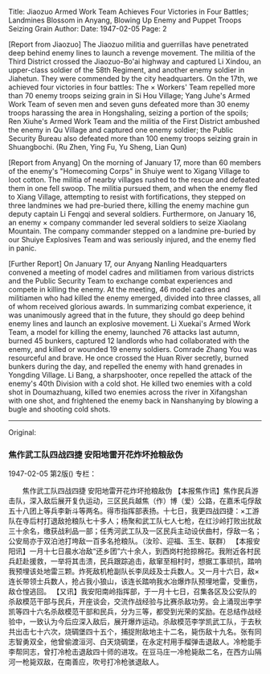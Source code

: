 Title: Jiaozuo Armed Work Team Achieves Four Victories in Four Battles; Landmines Blossom in Anyang, Blowing Up Enemy and Puppet Troops Seizing Grain
Author:
Date: 1947-02-05
Page: 2

[Report from Jiaozuo] The Jiaozuo militia and guerrillas have penetrated deep behind enemy lines to launch a revenge movement. The militia of the Third District crossed the Jiaozuo-Bo'ai highway and captured Li Xindou, an upper-class soldier of the 58th Regiment, and another enemy soldier in Jiahetun. They were commended by the city headquarters. On the 17th, we achieved four victories in four battles: The × Workers' Team repelled more than 70 enemy troops seizing grain in Si Hou Village; Yang Juhe's Armed Work Team of seven men and seven guns defeated more than 30 enemy troops harassing the area in Hongshaling, seizing a portion of the spoils; Ren Xiuhe's Armed Work Team and the militia of the First District ambushed the enemy in Qu Village and captured one enemy soldier; the Public Security Bureau also defeated more than 100 enemy troops seizing grain in Shuangbochi. (Ru Zhen, Ying Fu, Yu Sheng, Lian Qun)

[Report from Anyang] On the morning of January 17, more than 60 members of the enemy's "Homecoming Corps" in Shuiye went to Xigang Village to loot cotton. The militia of nearby villages rushed to the rescue and defeated them in one fell swoop. The militia pursued them, and when the enemy fled to Xiang Village, attempting to resist with fortifications, they stepped on three landmines we had pre-buried there, killing the enemy machine gun deputy captain Li Fengqi and several soldiers. Furthermore, on January 16, an enemy × company commander led several soldiers to seize Xiaolang Mountain. The company commander stepped on a landmine pre-buried by our Shuiye Explosives Team and was seriously injured, and the enemy fled in panic.

[Further Report] On January 17, our Anyang Nanling Headquarters convened a meeting of model cadres and militiamen from various districts and the Public Security Team to exchange combat experiences and compete in killing the enemy. At the meeting, 46 model cadres and militiamen who had killed the enemy emerged, divided into three classes, all of whom received glorious awards. In summarizing combat experience, it was unanimously agreed that in the future, they should go deep behind enemy lines and launch an explosive movement. Li Xuekai's Armed Work Team, a model for killing the enemy, launched 76 attacks last autumn, burned 45 bunkers, captured 12 landlords who had collaborated with the enemy, and killed or wounded 19 enemy soldiers. Comrade Zhang You was resourceful and brave. He once crossed the Huan River secretly, burned bunkers during the day, and repelled the enemy with hand grenades in Yongding Village. Li Bang, a sharpshooter, once repelled the attack of the enemy's 40th Division with a cold shot. He killed two enemies with a cold shot in Doumazhuang, killed two enemies across the river in Xifangshan with one shot, and frightened the enemy back in Nanshanying by blowing a bugle and shooting cold shots.



<hr /> 

Original: 


### 焦作武工队四战四捷  安阳地雷开花炸坏抢粮敌伪

1947-02-05
第2版()
专栏：

　　焦作武工队四战四捷
    安阳地雷开花炸坏抢粮敌伪
    【本报焦作讯】焦作民兵游击队，深入敌后展开复仇运动，三区民兵越焦（作）博（爱）公路，在嘉禾屯俘敌五十八团上等兵李新斗等两名。得市指挥部表扬。十七日，我更四战四捷：×工游队在寺后村打退敌抢粮队七十多人；杨聚和武工队七人七枪，在红沙岭打败出扰敌三十余名，缴获战利品一部；任秀河武工队及一区民兵主动设伏曲村，俘敌一名；公安局亦于双泊池打垮敌一百多名抢粮队。（汝珍、迎福、玉生、联群）
    【本报安阳讯】一月十七日晨水冶敌“还乡团”六十余人，到西岗村抢掠棉花。我附近各村民兵赶赴援救，一举将其击溃，民兵跟踪追击，敌窜至相村时，想据工事顽抗，踏响我预埋该处地雷三颗。炸死敌机枪副队长李凤歧及士兵数人。又一月十六日，敌×连长带领士兵数人，抢占我小狼山，该连长踏响我水冶爆炸队预埋地雷，受重伤，敌仓惶逃回。
    【又讯】我安阳南岭指挥部，于一月十七日，召集各区及公安队的杀敌模范干部与民兵，开座谈会，交流作战经验与比赛杀敌功劳。会上涌现出李学凯等四十六名杀敌模范干部和民兵，分为三等，都受到光荣的奖励。在总结作战经验中，一致认为今后应深入敌后，展开爆炸运动。杀敌模范李学凯武工队，于去秋共出击七十六次，烧碉堡四十五个，捕捉附敌地主十二名，毙伤敌十九名。张有同志智勇双全，他曾偷渡洹河、白天烧碉堡，在永定村用手榴弹击退敌人。冷枪能手李帮同志，曾打冷枪击退敌四十师的进攻。在豆马庄一冷枪毙敌二名，在西方山隔河一枪毙双敌，在南善应，吹号打冷枪骇退敌人。
